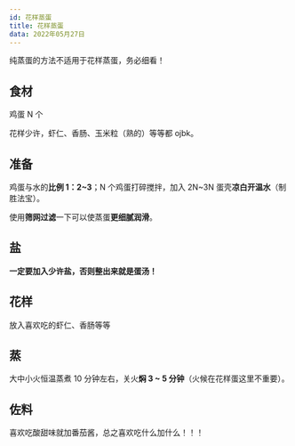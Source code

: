 ```yaml
---
id: 花样蒸蛋
title: 花样蒸蛋
data: 2022年05月27日
---
```

纯蒸蛋的方法不适用于花样蒸蛋，务必细看！

## 食材

鸡蛋 N 个

花样少许，虾仁、香肠、玉米粒（熟的）等等都 ojbk。

## 准备

鸡蛋与水的**比例 1：2~3**；N 个鸡蛋打碎搅拌，加入 2N~3N 蛋壳**凉白开温水**（制胜法宝）。

使用**筛网过滤**一下可以使蒸蛋**更细腻润滑**。

## 盐

**一定要加入少许盐，否则整出来就是蛋汤！**

## 花样

放入喜欢吃的虾仁、香肠等等

## 蒸

大中小火恒温蒸煮 10 分钟左右，关火**焖 3 ~ 5 分钟**（火候在花样蛋这里不重要）。

## 佐料

喜欢吃酸甜味就加番茄酱，总之喜欢吃什么加什么！！！